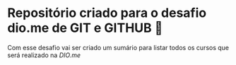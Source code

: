# Repositório criado para o desafio dio.me de GIT e GITHUB :book:

Com esse desafio vai ser criado um sumário para listar todos os cursos que será realizado na *DIO.me*



